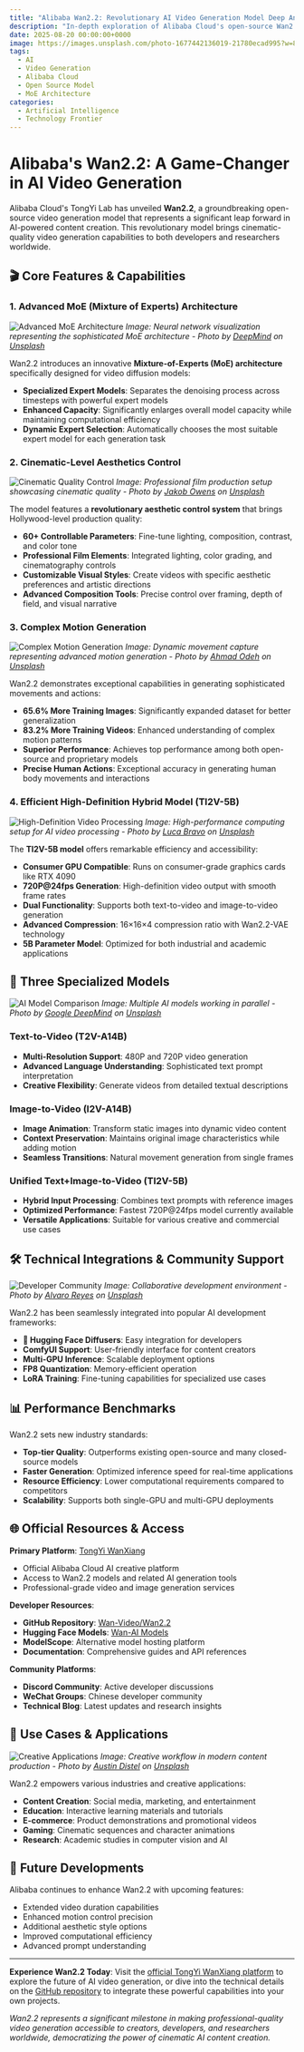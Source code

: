 ```yaml
---
title: "Alibaba Wan2.2: Revolutionary AI Video Generation Model Deep Analysis"
description: "In-depth exploration of Alibaba Cloud's open-source Wan2.2 model core features: MoE architecture, cinematic-level aesthetics control, complex motion generation and other revolutionary characteristics, with official resources and technical details"
date: 2025-08-20 00:00:00+0000
image: https://images.unsplash.com/photo-1677442136019-21780ecad995?w=800&h=600&fit=crop&crop=center
tags:
  - AI
  - Video Generation
  - Alibaba Cloud
  - Open Source Model
  - MoE Architecture
categories:
  - Artificial Intelligence
  - Technology Frontier
---
```



# Alibaba's Wan2.2: A Game-Changer in AI Video Generation

Alibaba Cloud's TongYi Lab has unveiled **Wan2.2**, a groundbreaking open-source video generation model that represents a significant leap forward in AI-powered content creation. This revolutionary model brings cinematic-quality video generation capabilities to both developers and researchers worldwide.

## 🎬 Core Features & Capabilities

### 1. Advanced MoE (Mixture of Experts) Architecture
![Advanced MoE Architecture](https://images.unsplash.com/photo-1555066931-4365d14bab8c?w=800&h=400&fit=crop&crop=center)
*Image: Neural network visualization representing the sophisticated MoE architecture - Photo by [DeepMind](https://unsplash.com/@deepmind) on [Unsplash](https://unsplash.com/)*

Wan2.2 introduces an innovative **Mixture-of-Experts (MoE) architecture** specifically designed for video diffusion models:

- **Specialized Expert Models**: Separates the denoising process across timesteps with powerful expert models
- **Enhanced Capacity**: Significantly enlarges overall model capacity while maintaining computational efficiency
- **Dynamic Expert Selection**: Automatically chooses the most suitable expert model for each generation task

### 2. Cinematic-Level Aesthetics Control
![Cinematic Quality Control](https://images.unsplash.com/photo-1478720568477-152d9b164e26?w=800&h=400&fit=crop&crop=center)
*Image: Professional film production setup showcasing cinematic quality - Photo by [Jakob Owens](https://unsplash.com/@jakobowens1) on [Unsplash](https://unsplash.com/)*

The model features a **revolutionary aesthetic control system** that brings Hollywood-level production quality:

- **60+ Controllable Parameters**: Fine-tune lighting, composition, contrast, and color tone
- **Professional Film Elements**: Integrated lighting, color grading, and cinematography controls
- **Customizable Visual Styles**: Create videos with specific aesthetic preferences and artistic directions
- **Advanced Composition Tools**: Precise control over framing, depth of field, and visual narrative

### 3. Complex Motion Generation
![Complex Motion Generation](https://images.unsplash.com/photo-1485827404703-89b55fcc595e?w=800&h=400&fit=crop&crop=center)
*Image: Dynamic movement capture representing advanced motion generation - Photo by [Ahmad Odeh](https://unsplash.com/@ahmadodeh) on [Unsplash](https://unsplash.com/)*

Wan2.2 demonstrates exceptional capabilities in generating sophisticated movements and actions:

- **65.6% More Training Images**: Significantly expanded dataset for better generalization
- **83.2% More Training Videos**: Enhanced understanding of complex motion patterns
- **Superior Performance**: Achieves top performance among both open-source and proprietary models
- **Precise Human Actions**: Exceptional accuracy in generating human body movements and interactions

### 4. Efficient High-Definition Hybrid Model (TI2V-5B)
![High-Definition Video Processing](https://images.unsplash.com/photo-1518709268805-4e9042af2176?w=800&h=400&fit=crop&crop=center)
*Image: High-performance computing setup for AI video processing - Photo by [Luca Bravo](https://unsplash.com/@lucabravo) on [Unsplash](https://unsplash.com/)*

The **TI2V-5B model** offers remarkable efficiency and accessibility:

- **Consumer GPU Compatible**: Runs on consumer-grade graphics cards like RTX 4090
- **720P@24fps Generation**: High-definition video output with smooth frame rates
- **Dual Functionality**: Supports both text-to-video and image-to-video generation
- **Advanced Compression**: 16×16×4 compression ratio with Wan2.2-VAE technology
- **5B Parameter Model**: Optimized for both industrial and academic applications

## 🚀 Three Specialized Models
![AI Model Comparison](https://images.unsplash.com/photo-1677442136019-21780ecad995?w=800&h=400&fit=crop&crop=center)
*Image: Multiple AI models working in parallel - Photo by [Google DeepMind](https://unsplash.com/@googledeepmind) on [Unsplash](https://unsplash.com/)*

### Text-to-Video (T2V-A14B)
- **Multi-Resolution Support**: 480P and 720P video generation
- **Advanced Language Understanding**: Sophisticated text prompt interpretation
- **Creative Flexibility**: Generate videos from detailed textual descriptions

### Image-to-Video (I2V-A14B)
- **Image Animation**: Transform static images into dynamic video content
- **Context Preservation**: Maintains original image characteristics while adding motion
- **Seamless Transitions**: Natural movement generation from single frames

### Unified Text+Image-to-Video (TI2V-5B)
- **Hybrid Input Processing**: Combines text prompts with reference images
- **Optimized Performance**: Fastest 720P@24fps model currently available
- **Versatile Applications**: Suitable for various creative and commercial use cases

## 🛠️ Technical Integrations & Community Support
![Developer Community](https://images.unsplash.com/photo-1522071820081-009f0129c71c?w=800&h=400&fit=crop&crop=center)
*Image: Collaborative development environment - Photo by [Alvaro Reyes](https://unsplash.com/@alvaroreyes) on [Unsplash](https://unsplash.com/)*

Wan2.2 has been seamlessly integrated into popular AI development frameworks:

- **🤗 Hugging Face Diffusers**: Easy integration for developers
- **ComfyUI Support**: User-friendly interface for content creators
- **Multi-GPU Inference**: Scalable deployment options
- **FP8 Quantization**: Memory-efficient operation
- **LoRA Training**: Fine-tuning capabilities for specialized use cases

## 📊 Performance Benchmarks

Wan2.2 sets new industry standards:

- **Top-tier Quality**: Outperforms existing open-source and many closed-source models
- **Faster Generation**: Optimized inference speed for real-time applications
- **Resource Efficiency**: Lower computational requirements compared to competitors
- **Scalability**: Supports both single-GPU and multi-GPU deployments

## 🌐 Official Resources & Access

**Primary Platform**: [TongYi WanXiang](https://tongyi.aliyun.com/wanxiang/)
- Official Alibaba Cloud AI creative platform
- Access to Wan2.2 models and related AI generation tools
- Professional-grade video and image generation services

**Developer Resources**:
- **GitHub Repository**: [Wan-Video/Wan2.2](https://github.com/Wan-Video/Wan2.2)
- **Hugging Face Models**: [Wan-AI Models](https://huggingface.co/Wan-AI)
- **ModelScope**: Alternative model hosting platform
- **Documentation**: Comprehensive guides and API references

**Community Platforms**:
- **Discord Community**: Active developer discussions
- **WeChat Groups**: Chinese developer community
- **Technical Blog**: Latest updates and research insights

## 🎯 Use Cases & Applications
![Creative Applications](https://images.unsplash.com/photo-1561070791-2526d30994b5?w=800&h=400&fit=crop&crop=center)
*Image: Creative workflow in modern content production - Photo by [Austin Distel](https://unsplash.com/@austindistel) on [Unsplash](https://unsplash.com/)*

Wan2.2 empowers various industries and creative applications:

- **Content Creation**: Social media, marketing, and entertainment
- **Education**: Interactive learning materials and tutorials
- **E-commerce**: Product demonstrations and promotional videos
- **Gaming**: Cinematic sequences and character animations
- **Research**: Academic studies in computer vision and AI

## 🔮 Future Developments

Alibaba continues to enhance Wan2.2 with upcoming features:

- Extended video duration capabilities
- Enhanced motion control precision
- Additional aesthetic style options
- Improved computational efficiency
- Advanced prompt understanding

---

**Experience Wan2.2 Today**: Visit the [official TongYi WanXiang platform](https://tongyi.aliyun.com/wanxiang/) to explore the future of AI video generation, or dive into the technical details on the [GitHub repository](https://github.com/Wan-Video/Wan2.2) to integrate these powerful capabilities into your own projects.

*Wan2.2 represents a significant milestone in making professional-quality video generation accessible to creators, developers, and researchers worldwide, democratizing the power of cinematic AI content creation.*
